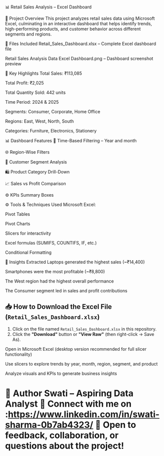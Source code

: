 📊 Retail Sales Analysis – Excel Dashboard

📝 Project Overview
This project analyzes retail sales data using Microsoft Excel, culminating in an interactive dashboard that helps identify trends, high-performing products, and customer behavior across different segments and regions.

📂 Files Included
Retail_Sales_Dashboard.xlsx – Complete Excel dashboard file

Retail Sales Analysis Data Excel Dashboard.png – Dashboard screenshot preview

📌 Key Highlights
Total Sales: ₹113,085

Total Profit: ₹2,025

Total Quantity Sold: 442 units

Time Period: 2024 & 2025

Segments: Consumer, Corporate, Home Office

Regions: East, West, North, South

Categories: Furniture, Electronics, Stationery

📊 Dashboard Features
📅 Time-Based Filtering – Year and month

🌐 Region-Wise Filters

👥 Customer Segment Analysis

🛍️ Product Category Drill-Down

📈 Sales vs Profit Comparison

⚙️ KPIs Summary Boxes

⚙️ Tools & Techniques Used
Microsoft Excel:

Pivot Tables

Pivot Charts

Slicers for interactivity

Excel formulas (SUMIFS, COUNTIFS, IF, etc.)

Conditional Formatting

📌 Insights Extracted
Laptops generated the highest sales (~₹14,400)

Smartphones were the most profitable (~₹8,800)

The West region had the highest overall performance

The Consumer segment led in sales and profit contributions

## 📥 How to Download the Excel File (`Retail_Sales_Dashboard.xlsx`)

1. Click on the file named `Retail_Sales_Dashboard.xlsx` in this repository.
2. Click the **"Download"** button or **"View Raw"** (then right-click → Save As).

Open in Microsoft Excel (desktop version recommended for full slicer functionality)

Use slicers to explore trends by year, month, region, segment, and product

Analyze visuals and KPIs to generate business insights

🚀 Author
Swati – Aspiring Data Analyst
🔗 Connect with me on :https://www.linkedin.com/in/swati-sharma-0b7ab4323/
📧 Open to feedback, collaboration, or questions about the project!
========================================================================
